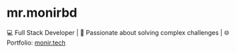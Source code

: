 # mr.monirbd
💻 Full Stack Developer | 🚀 Passionate about solving complex challenges | 🌐 Portfolio: [monir.tech](https://monir.tech)
